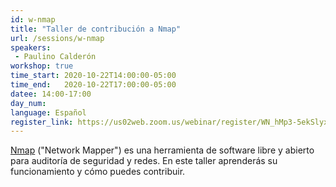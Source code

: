 ```yaml
---
id: w-nmap
title: "Taller de contribución a Nmap"
url: /sessions/w-nmap
speakers:
 - Paulino Calderón
workshop: true
time_start: 2020-10-22T14:00:00-05:00
time_end:   2020-10-22T17:00:00-05:00
datee: 14:00-17:00
day_num: 
language: Español
register_link: https://us02web.zoom.us/webinar/register/WN_hMp3-5ekSlyx8dhGYikxXw
---
```


[Nmap](https://nmap.org) ("Network Mapper") es una herramienta de software libre y abierto para auditoría de seguridad y redes. En este taller aprenderás su funcionamiento y cómo puedes contribuir.